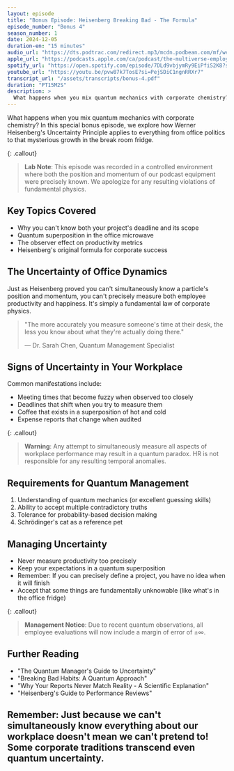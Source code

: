 ```yaml
---
layout: episode
title: "Bonus Episode: Heisenberg Breaking Bad - The Formula"
episode_number: "Bonus 4"
season_number: 1
date: 2024-12-05
duration-en: "15 minutes"
audio_url: "https://dts.podtrac.com/redirect.mp3/mcdn.podbean.com/mf/web/77rhash6p6enhjse/Bonus_-_Werner_Heisenberg_Breaks_bad_-_2024-12-02_622_PM64fjy.mp3"
apple_url: "https://podcasts.apple.com/ca/podcast/the-multiverse-employee-handbook/id1764134739?i=1000679318568"
spotify_url: "https://open.spotify.com/episode/7DLd9vbjymRy9EiPfiS2K8?si=dbiMR8stT6-EMH_aeLCWEA"
youtube_url: "https://youtu.be/pvw87k7TosE?si=PejSDiC1ngnRRXr7"
transcript_url: "/assets/transcripts/bonus-4.pdf"
duration: "PT15M2S"
description: >
  What happens when you mix quantum mechanics with corporate chemistry? In this special bonus episode, we explore how Werner Heisenberg's Uncertainty Principle applies to everything from office politics to that mysterious growth in the break room fridge.
---
```


What happens when you mix quantum mechanics with corporate chemistry? In this special bonus episode, we explore how Werner Heisenberg's Uncertainty Principle applies to everything from office politics to that mysterious growth in the break room fridge.

{: .callout}
> **Lab Note**: This episode was recorded in a controlled environment where both
> the position and momentum of our podcast equipment were precisely known.
> We apologize for any resulting violations of fundamental physics.

## Key Topics Covered
* Why you can't know both your project's deadline and its scope
* Quantum superposition in the office microwave
* The observer effect on productivity metrics
* Heisenberg's original formula for corporate success

## The Uncertainty of Office Dynamics
Just as Heisenberg proved you can't simultaneously know a particle's position and momentum, you can't precisely measure both employee productivity and happiness. It's simply a fundamental law of corporate physics.

> "The more accurately you measure someone's time at their desk,
> the less you know about what they're actually doing there."
>
> — Dr. Sarah Chen, Quantum Management Specialist

## Signs of Uncertainty in Your Workplace
Common manifestations include:
* Meeting times that become fuzzy when observed too closely
* Deadlines that shift when you try to measure them
* Coffee that exists in a superposition of hot and cold
* Expense reports that change when audited

{: .callout}
> **Warning**: Any attempt to simultaneously measure all aspects of workplace
> performance may result in a quantum paradox. HR is not responsible for any
> resulting temporal anomalies.

## Requirements for Quantum Management
1. Understanding of quantum mechanics (or excellent guessing skills)
2. Ability to accept multiple contradictory truths
3. Tolerance for probability-based decision making
4. Schrödinger's cat as a reference pet

## Managing Uncertainty
* Never measure productivity too precisely
* Keep your expectations in a quantum superposition
* Remember: If you can precisely define a project, you have no idea when it will finish
* Accept that some things are fundamentally unknowable (like what's in the office fridge)

{: .callout}
> **Management Notice**: Due to recent quantum observations, all employee
> evaluations will now include a margin of error of ±∞.

## Further Reading
* "The Quantum Manager's Guide to Uncertainty"
* "Breaking Bad Habits: A Quantum Approach"
* "Why Your Reports Never Match Reality - A Scientific Explanation"
* "Heisenberg's Guide to Performance Reviews"

Remember: Just because we can't simultaneously know everything about our workplace
doesn't mean we can't pretend to! Some corporate traditions transcend even quantum
uncertainty.
---
